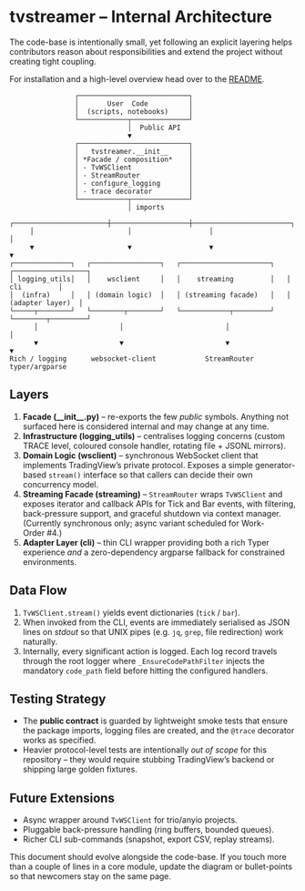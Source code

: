 tvstreamer – Internal Architecture
=================================

The code-base is intentionally small, yet following an explicit layering helps
contributors reason about responsibilities and extend the project without
creating tight coupling.

For installation and a high-level overview head over to the [README](../README.md).

```
                ┌───────────────────────────┐
                │       User  Code          │
                │  (scripts, notebooks)     │
                └────────────┬──────────────┘
                             │  Public API
                             ▼
                ┌───────────────────────────┐
                │   tvstreamer.__init__     │
                │ *Facade / composition*    │
                │ - TvWSClient              │
                │ - StreamRouter            │
                │ - configure_logging       │
                │ - trace decorator         │
                └────────────┬──────────────┘
                             │ imports
     ┌───────────────────────┼───────────────────┼────────────────────────┐
     │                       │                   │                        │
     ▼                       ▼                   ▼                        ▼
┌──────────────┐   ┌─────────────────┐   ┌──────────────────────┐   ┌──────────────────┐
│ logging_utils│   │    wsclient     │   │    streaming         │   │      cli         │
│  (infra)     │   │ (domain logic)  │   │ (streaming facade)   │   │ (adapter layer)  │
└─────┬────────┘   └────────┬────────┘   └────────────┬─────────┘   └────────┬─────────┘
      │                    │                         │                         │
      ▼                    ▼                         ▼                         ▼
Rich / logging      websocket-client            StreamRouter               typer/argparse
```

Layers
------

1. **Facade (\_\_init\_\_.py)** – re-exports the few *public* symbols.  Anything
   not surfaced here is considered internal and may change at any time.
2. **Infrastructure (logging_utils)** – centralises logging concerns (custom
   TRACE level, coloured console handler, rotating file + JSONL mirrors).
3. **Domain Logic (wsclient)** – synchronous WebSocket client that implements
   TradingView’s private protocol.  Exposes a simple generator-based `stream()`
   interface so that callers can decide their own concurrency model.
4. **Streaming Facade (streaming)** – `StreamRouter` wraps `TvWSClient` and
   exposes iterator and callback APIs for Tick and Bar events, with filtering,
   back-pressure support, and graceful shutdown via context manager.
   (Currently synchronous only; async variant scheduled for Work-Order #4.)
5. **Adapter Layer (cli)** – thin CLI wrapper providing both a rich Typer
   experience *and* a zero-dependency argparse fallback for constrained
   environments.

Data Flow
---------

1. `TvWSClient.stream()` yields event dictionaries (`tick` / `bar`).
2. When invoked from the CLI, events are immediately serialised as JSON lines
   on *stdout* so that UNIX pipes (e.g. `jq`, `grep`, file redirection) work
   naturally.
3. Internally, every significant action is logged.  Each log record travels
   through the root logger where `_EnsureCodePathFilter` injects the mandatory
   `code_path` field before hitting the configured handlers.

Testing Strategy
----------------

* The **public contract** is guarded by lightweight smoke tests that ensure the
  package imports, logging files are created, and the `@trace` decorator works
  as specified.
* Heavier protocol-level tests are intentionally *out of scope* for this
  repository – they would require stubbing TradingView’s backend or shipping
  large golden fixtures.

Future Extensions
-----------------

* Async wrapper around `TvWSClient` for trio/anyio projects.
* Pluggable back-pressure handling (ring buffers, bounded queues).
* Richer CLI sub-commands (snapshot, export CSV, replay streams).

This document should evolve alongside the code-base.  If you touch more than a
couple of lines in a core module, update the diagram or bullet-points so that
newcomers stay on the same page.
